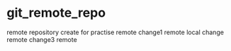 # git_remote_repo
remote repository create for practise
remote change1
remote local change
remote change3 remote
